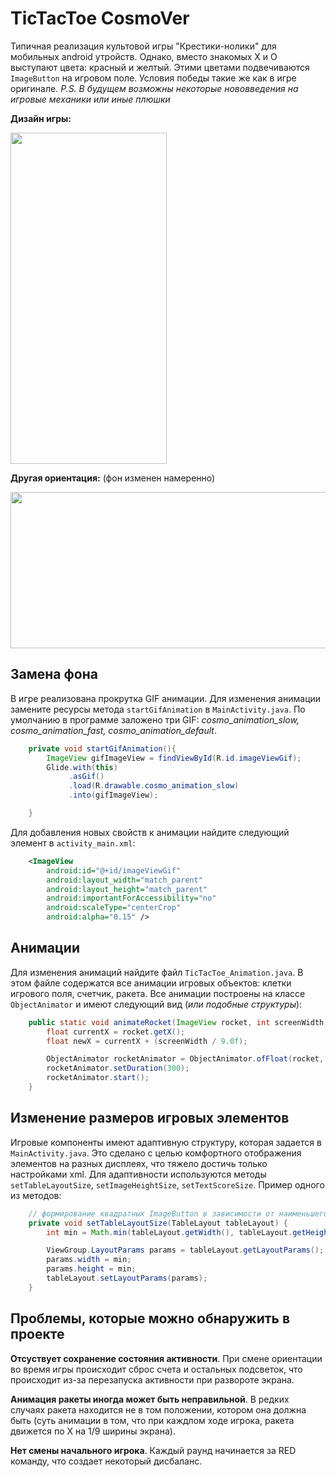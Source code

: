 # TicTacToe CosmoVer
Типичная реализация культовой игры "Крестики-нолики" для мобильных android утройств. Однако, вместо знакомых X и O выступают цвета: красный и желтый. Этими цветами подвечиваются
`ImageButton` на игровом поле. Условия победы такие же как в игре оригинале.
_P.S. В будущем возможны некоторые нововведения на игровые механики или иные плюшки_

**Дизайн игры:**

<img src="https://github.com/user-attachments/assets/4c8771f1-23c1-4456-9510-3c8c9ccaa42a" width="250" height="530">

**Другая ориентация:** (фон изменен намеренно)

<img src="https://github.com/user-attachments/assets/3578d2b4-ee82-4bfc-bde4-669e80878dbb" width="530" height="250"> 

## Замена фона

В игре реализована прокрутка GIF анимации. Для изменения анимации замените ресурсы метода `startGifAnimation` в `MainActivity.java`.
По умолчанию в программе заложено три GIF: _cosmo_animation_slow, cosmo_animation_fast, cosmo_animation_default_.
```Java
    private void startGifAnimation(){
        ImageView gifImageView = findViewById(R.id.imageViewGif);
        Glide.with(this)
             .asGif()
             .load(R.drawable.cosmo_animation_slow)
             .into(gifImageView);

    }
```
Для добавления новых свойств к анимации найдите следующий элемент в `activity_main.xml`:
```XML
    <ImageView
        android:id="@+id/imageViewGif"
        android:layout_width="match_parent"
        android:layout_height="match_parent"
        android:importantForAccessibility="no"
        android:scaleType="centerCrop"
        android:alpha="0.15" />
```

## Анимации

Для изменения анимаций найдите файл `TicTacToe_Animation.java`. В этом файле содержатся все анимации игровых объектов: клетки игрового поля, счетчик, ракета.
Все анимации построены на классе `ObjectAnimator` и имеют следующий вид (_или подобные структуры_):
```Java
    public static void animateRocket(ImageView rocket, int screenWidth) {
        float currentX = rocket.getX();
        float newX = currentX + (screenWidth / 9.0f);

        ObjectAnimator rocketAnimator = ObjectAnimator.ofFloat(rocket, "x", currentX, newX);
        rocketAnimator.setDuration(300);
        rocketAnimator.start();
    }
```

## Изменение размеров игровых элементов

Игровые компоненты имеют адаптивную структуру, которая задается в `MainActivity.java`. Это сделано с целью комфортного отображения элементов
на разных дисплеях, что тяжело достичь только настройками xml. Для адаптивности используются методы `setTableLayoutSize`, `setImageHeightSize`, `setTextScoreSize`.
Пример одного из методов:
```Java
    // формирование квадратных ImageButton в зависимости от наименьшего вектора
    private void setTableLayoutSize(TableLayout tableLayout) {
        int min = Math.min(tableLayout.getWidth(), tableLayout.getHeight());

        ViewGroup.LayoutParams params = tableLayout.getLayoutParams();
        params.width = min;
        params.height = min;
        tableLayout.setLayoutParams(params);
    }
```

## Проблемы, которые можно обнаружить в проекте

**Отсуствует сохранение состояния активности**. При смене ориентации во время игры происходит сброс счета и остальных подсветок,
что происходит из-за перезапуска активности при развороте экрана.

**Анимация ракеты иногда может быть неправильной**. В редких случаях ракета находится не в том положении, котором она должна быть 
(суть анимации в том, что при каждлом ходе игрока, ракета движется по Х на 1/9 ширины экрана).

**Нет смены начального игрока**. Каждый раунд начинается за RED команду, что создает некоторый дисбаланс.
